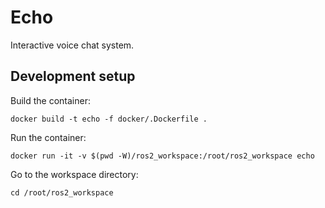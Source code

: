 # Echo
Interactive voice chat system.

## Development setup
Build the container:
```shell
docker build -t echo -f docker/.Dockerfile .
```

Run the container:
```shell
docker run -it -v $(pwd -W)/ros2_workspace:/root/ros2_workspace echo
```

Go to the workspace directory:
```shell
cd /root/ros2_workspace
```

